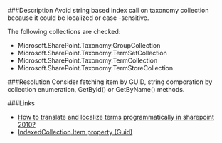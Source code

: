 ﻿<properties 
	pageTitle="RESP510227: Inappropriate taxonomy collection usage" 
    pageName="resp510227"
    parentPageId="csharp"
/>

###Description
Avoid string based index call on taxonomy collection because it could be localized or case -sensitive.

The following collections are checked:

- Microsoft.SharePoint.Taxonomy.GroupCollection
- Microsoft.SharePoint.Taxonomy.TermSetCollection
- Microsoft.SharePoint.Taxonomy.TermCollection
- Microsoft.SharePoint.Taxonomy.TermStoreCollection

###Resolution
Consider fetching item by GUID, string comporation by collection enumeration, GetById() or GetByName() methods.

###Links
- [How to translate and localize terms programmatically in sharepoint 2010?](http://sharepoint.stackexchange.com/questions/39667/how-to-translate-and-localize-terms-programmatically-in-sharepoint-2010)
- [IndexedCollection<T>.Item property (Guid)](https://msdn.microsoft.com/en-us/library/office/ee569459.aspx)